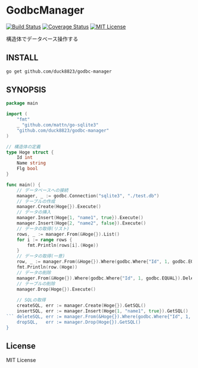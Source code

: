 # GodbcManager
[![Build Status](https://travis-ci.org/duck8823/godbc-manager.svg?branch=master)](https://travis-ci.org/duck8823/godbc-manager)
[![Coverage Status](http://coveralls.io/repos/github/duck8823/godbc-manager/badge.svg?branch=master)](https://coveralls.io/github/duck8823/godbc-manager?branch=master)
[![MIT License](http://img.shields.io/badge/license-MIT-blue.svg?style=flat)](LICENSE)  
  
構造体でデータベース操作する  
  
## INSTALL
```sh
go get github.com/duck8823/godbc-manager
```
  
## SYNOPSIS
```go
package main

import (
	"fmt"
	_ "github.com/mattn/go-sqlite3"
	"github.com/duck8823/godbc-manager"
)

// 構造体の定義
type Hoge struct {
	Id int
	Name string
	Flg bool
}

func main() {
	// データベースへの接続
	manager, _ := godbc.Connection("sqlite3", "./test.db")
	// テーブルの作成
	manager.Create(Hoge{}).Execute()
	// データの挿入
	manager.Insert(Hoge{1, "name1", true}).Execute()
	manager.Insert(Hoge{2, "name2", false}).Execute()
	// データの取得(リスト)
	rows, _ := manager.From(&Hoge{}).List()
	for i := range rows {
		fmt.Println(rows[i].(Hoge))
	}
	// データの取得(一意)
	row, _ := manager.From(&Hoge{}).Where(godbc.Where{"Id", 1, godbc.EQUAL}).SingleResult()
	fmt.Println(row.(Hoge))
	// データの削除
	manager.From(&Hoge{}).Where(godbc.Where{"Id", 1, godbc.EQUAL}).Delete().Execute()
	// テーブルの削除
	manager.Drop(Hoge{}).Execute()
	
	// SQLの取得
	createSQL, err := manager.Create(Hoge{}).GetSQL()
	insertSQL, err := manager.Insert(Hoge{1, "name1", true}).GetSQL()
```	deleteSQL, err := manager.From(&Hoge{}).Where(godbc.Where{"Id", 1, godbc.EQUAL}).Delete().GetSQL()
	dropSQL,   err := manager.Drop(Hoge{}).GetSQL()
}
```

## License
MIT License